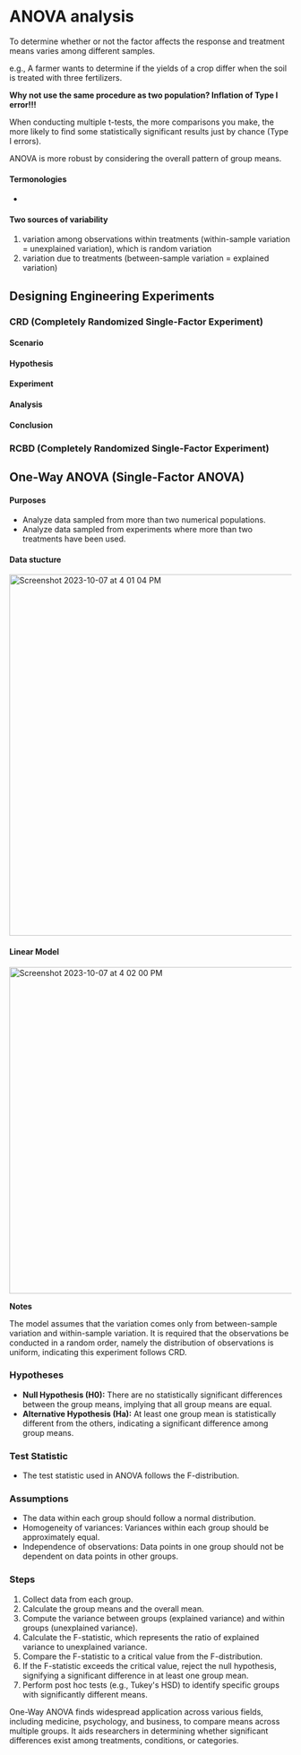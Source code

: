 # ANOVA analysis

To determine whether or not the factor affects the response and treatment means varies among different samples.

e.g., A farmer wants to determine if the yields of a crop differ when the soil is treated with three fertilizers.

**Why not use the same procedure as two population?  Inflation of Type I error!!!**

When conducting multiple t-tests, the more comparisons you make, the more likely to find some statistically significant results just by chance (Type I errors). 

ANOVA is more robust by considering the overall pattern of group means.

#### Termonologies

* 

#### Two sources of variability

1. variation among observations within treatments (within-sample variation = unexplained variation), which is random variation
2. variation due to treatments (between-sample variation = explained variation)

## Designing Engineering Experiments

### CRD (Completely Randomized Single-Factor Experiment)

#### Scenario

#### Hypothesis

#### Experiment

#### Analysis

#### Conclusion

### RCBD (Completely Randomized Single-Factor Experiment)

## One-Way ANOVA (Single-Factor ANOVA)

#### Purposes

- Analyze data sampled from more than two numerical populations.
- Analyze data sampled from experiments where more than two treatments have been used.

#### Data stucture

<img width="645" alt="Screenshot 2023-10-07 at 4 01 04 PM" src="https://github.com/ShuxiChen/Data-Analytics-Course-Projects/assets/146168006/65e430ba-5e99-4dfc-972f-17a83dc1f9c5">

#### Linear Model

<img width="583" alt="Screenshot 2023-10-07 at 4 02 00 PM" src="https://github.com/ShuxiChen/Data-Analytics-Course-Projects/assets/146168006/277494e7-1404-4433-a7ae-98d7c6f203f9">

**Notes**

The model assumes that the variation comes only from between-sample variation and within-sample variation. It is required that the observations be conducted in a random order, namely the distribution of observations is uniform, indicating this experiment follows CRD.

### Hypotheses

- **Null Hypothesis (H0):** There are no statistically significant differences between the group means, implying that all group means are equal.
- **Alternative Hypothesis (Ha):** At least one group mean is statistically different from the others, indicating a significant difference among group means.

### Test Statistic

- The test statistic used in ANOVA follows the F-distribution.

### Assumptions

- The data within each group should follow a normal distribution.
- Homogeneity of variances: Variances within each group should be approximately equal.
- Independence of observations: Data points in one group should not be dependent on data points in other groups.

### Steps

1. Collect data from each group.
2. Calculate the group means and the overall mean.
3. Compute the variance between groups (explained variance) and within groups (unexplained variance).
4. Calculate the F-statistic, which represents the ratio of explained variance to unexplained variance.
5. Compare the F-statistic to a critical value from the F-distribution.
6. If the F-statistic exceeds the critical value, reject the null hypothesis, signifying a significant difference in at least one group mean.
7. Perform post hoc tests (e.g., Tukey's HSD) to identify specific groups with significantly different means.

One-Way ANOVA finds widespread application across various fields, including medicine, psychology, and business, to compare means across multiple groups. It aids researchers in determining whether significant differences exist among treatments, conditions, or categories.
